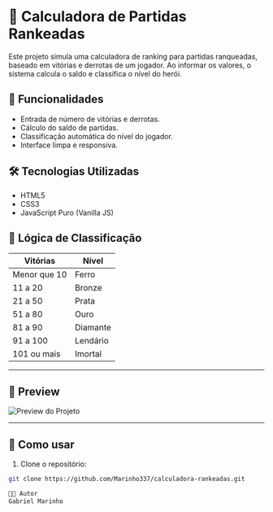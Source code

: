 # 🧮 Calculadora de Partidas Rankeadas

Este projeto simula uma calculadora de ranking para partidas ranqueadas, baseado em vitórias e derrotas de um jogador. Ao informar os valores, o sistema calcula o saldo e classifica o nível do herói.

## 🚀 Funcionalidades

- Entrada de número de vitórias e derrotas.
- Cálculo do saldo de partidas.
- Classificação automática do nível do jogador.
- Interface limpa e responsiva.

## 🛠 Tecnologias Utilizadas

- HTML5
- CSS3
- JavaScript Puro (Vanilla JS)

## 🧠 Lógica de Classificação

| Vitórias             | Nível     |
|----------------------|-----------|
| Menor que 10         | Ferro     |
| 11 a 20              | Bronze    |
| 21 a 50              | Prata     |
| 51 a 80              | Ouro      |
| 81 a 90              | Diamante  |
| 91 a 100             | Lendário  |
| 101 ou mais          | Imortal   |

---

## 📸 Preview

![Preview do Projeto](https://via.placeholder.com/600x350.png?text=Calculadora+de+Rankeadas)

---

## 🔧 Como usar

1. Clone o repositório:
```bash
git clone https://github.com/Marinho337/calculadora-rankeadas.git

👨‍💻 Autor
Gabriel Marinho


